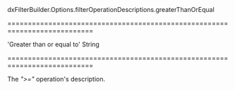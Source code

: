 <!--id-->dxFilterBuilder.Options.filterOperationDescriptions.greaterThanOrEqual<!--/id-->
===========================================================================
<!--default-->'Greater than or equal to'<!--/default-->
<!--type-->String<!--/type-->
===========================================================================

<!--shortDescription-->
The *">="* operation's description.
<!--/shortDescription-->

<!--fullDescription-->

<!--/fullDescription-->